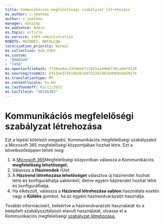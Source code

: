 ```yaml
---
title: Kommunikációs megfelelőségi szabályzat létrehozása
ms.author: v-jmathew
author: v-jmathew
manager: dansimp
ms.audience: Admin
ms.topic: article
ms.service: o365-administration
ROBOTS: NOINDEX, NOFOLLOW
localization_priority: Normal
ms.collection: Adm_O365
ms.custom:
- "9000549"
- "7456"
ms.openlocfilehash: ff20ee8ac33598e6f21855a2496b730ca60fd320
ms.sourcegitcommit: 6312ee31561db36104f32282d019d069ede69174
ms.translationtype: MT
ms.contentlocale: hu-HU
ms.lasthandoff: 03/11/2021
ms.locfileid: "50745383"
---
```

# <a name="create-a-communication-compliance-policy"></a>Kommunikációs megfelelőségi szabályzat létrehozása

Ezt a lépést kötelező megadni. Kommunikációs megfelelőségi szabályzatot a Microsoft 365 megfelelőségi központjában hozhat létre. Ezt a következőképpen teheti meg:

1. A [Microsoft 365](https://go.microsoft.com/fwlink/?linkid=2130502)Megfelelőségi központban válassza a Kommunikációs **megfelelőség lehetőséget.**
2. Válassza a **Házirendek** fület.
3. A **Házirend létrehozása lehetőséget** választva új házirendet hozhat létre és konfigurálhatja sablonból, illetve egyéni házirendet hozhat létre és konfigurálhatja.
4. Ha elkészült, válassza a **Házirend létrehozása sablon** használata esetén vagy a **Küldés** gombot, ha az egyéni házirendvarázslót használja.

További információért, beleértve a házirendvarázsló használatát és a beépített szabályosztályozó elavult használatát, olvassa el a Kommunikációs megfelelőségi [szabályzat létrehozása.](https://go.microsoft.com/fwlink/?linkid=2129079)
